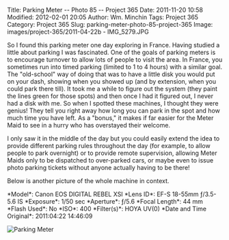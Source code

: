 Title: Parking Meter -- Photo 85 -- Project 365
Date: 2011-11-20 10:58
Modified: 2012-02-01 20:05
Author: Wm. Minchin
Tags: Project 365
Category: Project 365
Slug: parking-meter-photo-85-project-365
Image: images/project-365/2011-04-22b - IMG_5279.JPG

So I found this parking meter one day exploring in France. Having
studied a little about parking I was fascinated. One of the goals of
parking meters is to encourage turnover to allow lots of people to visit
the area. In France, you sometimes run into timed parking (limited to 1
to 4 hours) with a similar goal. The "old-school" way of doing that was
to have a little disk you would put on your dash, showing when you
showed up (and by extension, when you could park there till). It took me
a while to figure out the system (they paint the lines green for those
spots) and then once I had it figured out, I never had a disk with me.
So when I spotted these machines, I thought they were genius! They tell
you right away how long you can park in the spot and how much time you
have left. As a "bonus," it makes if far easier for the Meter Maid to
see in a hurry who has overstayed their welcome.

I only saw it in the middle of the day but you could easily extend the
idea to provide different parking rules throughout the day (for example,
to allow people to park overnight) or to provide remote supervision,
allowing Meter Maids only to be dispatched to over-parked cars, or maybe
even to issue photo parking tickets without anyone actually having to be
there!

Below is another picture of the whole machine in context.

<div markdown=1 class="photo-infobox">
*Model*: Canon EOS DIGITAL REBEL XSI  
*Lens ID*: EF-S 18-55mm ƒ/3.5-5.6 IS  
*Exposure*: 1/50 sec  
*Aperture*: ƒ/5.6  
*Focal Length*: 44 mm  
*Flash Used*: No  
*ISO*: 400  
*Filter(s)*: HOYA UV(0)  
*Date and Time Original*: 2011:04:22 14:46:09
</div>

![Parking Meter]({filename}images/project-365/2011-04-22a%20-%20IMG_5276.JPG)
